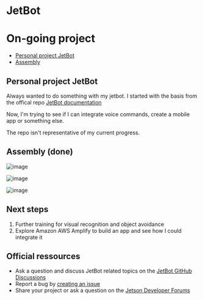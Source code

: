 # JetBot

# On-going project

- [Personal project JetBot](#personal-project-jetbot)
- [Assembly](#assembly)



## Personal project JetBot

Always wanted to do something with my jetbot. I started with the basis from the offical repo  [JetBot documentation](https://jetbot.org)

Now, I'm trying to see if I can integrate voice commands, create a mobile app or something else.  

The repo isn't representative of my current progress. 

## Assembly (done)

 
![image](https://user-images.githubusercontent.com/36319317/225100479-c803b1c0-ae10-40fc-8018-0fafb4cc13b3.png)

![image](https://user-images.githubusercontent.com/36319317/225100555-1902f552-b3e8-4f10-8954-f3e4ee1cc350.png)

![image](https://user-images.githubusercontent.com/36319317/225100610-0b86e68c-250c-42be-a8a7-e145fc49b835.png)

## Next steps 

1. Further training for visual recognition and object avoidance 
2. Explore Amazon AWS Amplify to build an app and see how I could integrate it 


## Official ressources 

<!--* Join the [chat server](https://discord.gg/Ady6NtF)-->
* Ask a question and discuss JetBot related topics on the [JetBot GitHub Discussions](https://github.com/NVIDIA-AI-IOT/jetbot/discussions)
* Report a bug by [creating an issue](https://github.com/NVIDIA-AI-IOT/jetbot/issues)
* Share your project or ask a question on the [Jetson Developer Forums](https://devtalk.nvidia.com/default/board/139/jetson-embedded-systems/)


